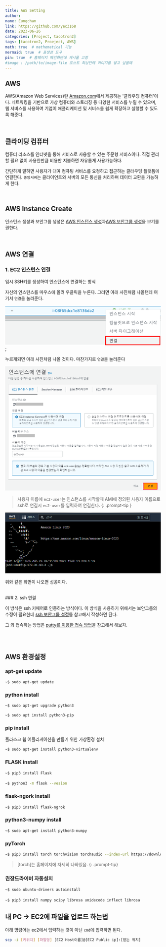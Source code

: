 ```yaml
---
title: AWS Setting
author:
name: Eungchan
link: https://github.com/yec3168
date: 2023-06-26
categories: [Project, tacotron2]
tags: [tacotron2, Proeject, AWS]
math: true  # mathematical 기능
mermaid: true  # 표생성 도구
pin: true  # 홈페이지 메인화면에 게시물 고정
#image : /path/to/image-file 포스트 최상단에 이미지를 넣고 싶을때
---
```



## AWS
AWS(Amazon Web Services)란 [Amazon.com](https://www.amazon.com/)에서 제공하는 '클라우딩 컴퓨터'이다.
네트워킹을 기반으로 가상 컴퓨터와 스토리징 등 다양한 서비스를 누릴 수 있으며, 웹 서비스를 사용하여 기업이 애플리케이션 및 서비스를 쉽게 확장하고 실행할 수 있도록 해준다.

<br>

## 클라이딩 컴퓨터
컴퓨터 리소스를 인터넷을 통해 서비스로 사용할 수 있는 주문형 서비스이다. 직접 관리할 필요 없이 사용한만큼 비용만 지불하면 자유롭게 사용가능하다.

간단하게 말하면 사용자가 대여 컴퓨팅 서비스를 요청하고 접근하는 클라우딩 플랫폼에 연결한다. `중앙서버`는 클라이언트와 서버의 모든 통신을 처리하며 데이터 교환을 가능하게 한다.  

<br>

## AWS Instance Create
인스턴스 생성과 보안그룹 생성은 [AWS 인스턴스 생성](https://velog.io/@yec3168/AWS)과[AWS 보안그룹 생성](https://velog.io/@yec3168/AWS-%EB%B3%B4%EC%95%88%EA%B7%B8%EB%A3%B9)을 보기를 권한다.


<br>

## AWS 연결
### 1. EC2 인스턴스 연결
임시 SSH키를 생성하여 인스턴스에 연결하는 방식

자신의 인스턴스를 마우스에 올려 우클릭을 누른다.
그러면 아래 사진처럼 나올탠데 여기서 `연결`을 눌러준다.

![AWS_Access](/assets/img/tacotron2/aws/aws_access.png);


누르게되면 아래 사진처럼 나올 것이다.
마찬가지로 `연결`을 눌러준다

![AWS_Access](/assets/img/tacotron2/aws/aws_access1.png)

>사용자 이름에 `ec2-user`는 인스턴스를 시작할때 AMI에 정의된 사용자 이름으로 ssh로 연결시 `ec2-user`를 입력하여 연결한다.
{: .prompt-tip }

![AWS_Access](/assets/img/tacotron2/aws/aws_access2.png)

위와 같은 화면이 나오면 성공이다.

<br>
### 2. ssh 연결

이 방식은 ssh 키페어로 인증하는 방식이다. 이 방식을 사용하기 위해서는 보안그룹의 수정이 필요한데 [ssh 보안그룹 설정](https://leveloper.tistory.com/17)를 참고해서 작성하면 된다.


그 외 접속하는 방법은 [putty를 이용한 접속 방법](https://bbeomgeun.tistory.com/73)을 참고해서 해보자.


<br>
<br>

## AWS 환경설정

### apt-get update

```bash
~$ sudo apt-get update
```

### python install

```bash
~$ sudo apt-get upgrade python3
```

```bash
~$ sudo apt install python3-pip
```


### pip install

플라스크 웹 어플리케이션을 만들기 위한 가상환경 설치
```bash
~$ sudo apt-get install python3-virtualenv
```

### FLASK install

```bash
~$ pip3 install Flask

~$ python3 -m flask --vesion
```

### flask-ngork install
```bash
~$ pip3 install flask-ngrok
```


### python3-numpy install
```bash
~$ sudo apt-get install python3-numpy
```

### pyTorch
```bash
~$ pip3 install torch torchvision torchaudio --index-url https://download.pytorch.org/whl/cu117
```

>[torch]는 홈페이지에 자세히 나와있음.
{: .prompt-tip}


### 권장드라이버 자동설치
```bash
~$ sudo ubuntu-drivers autoinstall

~$ pip3 install numpy scipy librosa unidecode inflect librosa
```


## 내 PC -> EC2에 파일을 업로드 하는법

아래 명령어는 ec2에서 입력하는 것이 아닌 `cmd`에 입력하면 된다.
```bash
scp -i [키위치] [파일명] [EC2 Host이름]@[EC2 Public ip]:[받는 위치]

```

